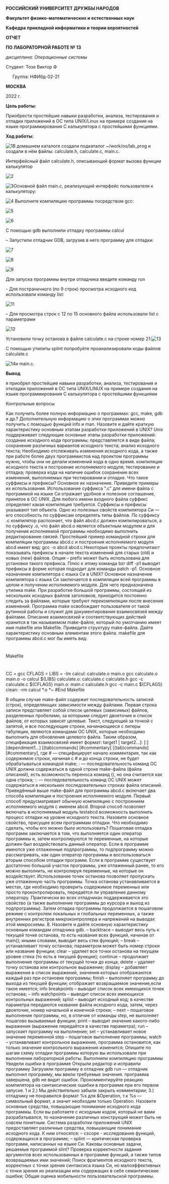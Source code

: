 ﻿**РОССИЙСКИЙ УНИВЕРСИТЕТ ДРУЖБЫ НАРОДОВ**

**Факультет физико-математических и естественных наук**

**Кафедра прикладной информатики и теории вероятностей**





**ОТЧЕТ** 

**ПО ЛАБОРАТОРНОЙ РАБОТЕ № 	13**

*дисциплина:	Операционные системы*









Студент: Тозе Виктор Ф                                    

`	`Группа:  НФИбд-02-21                                     







**МОСКВА**

2022	 г.

**Цель работы:**	

Приобрести простейшие навыки разработки, анализа, тестирования и отладки приложений в ОС типа UNIX/Linux на примере создания на языке программирования С калькулятора с простейшими функциями.

**Ход работы:**

![](1.png "1")В домашнем каталоге создали подкаталог ~/work/os/lab\_prog и создали в нём файлы: calculate.h, calculate.c, main.c.





















Интерфейсный файл calculate.h, описывающий формат вызова функции калькулятор

![](2.png "2")	














![](3.png "3")Основной файл main.c, реализующий интерфейс пользователя к калькулятору:


























![](4.png "4") Выполните компиляцию программы посредством gcc:








![](5.png "5")





![](6.png "6")


С помощью gdb выполнили отладку программы calcul 

– Запустили отладчик GDB, загрузив в него программу для отладки:

![](7.png "7")

















![](8.png "8")

















![](9.png "9")

Для запуска программы внутри отладчика введите команду run



\- Для постраничного (по 9 строк) просмотра исходного код использовали команду list:

![](11.png "11")

– Для просмотра строк с 12 по 15 основного файла использовали list с параметрами

![](12.png "12")






Установили точку останова в файле calculate.c на строке номер 21:![](13.png "13")








С помощью утилиты splint попробуйте проанализировали коды файлов calculate.c

![](14.png "14")и main.c.






**Вывод**

я приобрел простейшие навыки разработки, анализа, тестирования и откладки приложений в ОС типа UNIX/LINUX  на примере создания на языке программирования С калькулятора с простейшими функциями 

Контрольные вопросы

Как получить более полную информацию о программах: gcc, make, gdb и др.?
Дополнительную информацию о этих программах можно получить с помощью функций info и man.
Назовите и дайте краткую характеристику основным этапам разработки приложений в UNIX? Unix поддерживает следующие основные этапы разработки приложений:
создание исходного кода программы;
представляется в виде файла;
сохранение различных вариантов исходного текста;
анализ исходного текста; Необходимо отслеживать изменения исходного кода, а также при работе более двух программистов над проектом программы нужно, чтобы они не делали изменений кода в одно время.
компиляция исходного текста и построение исполняемого модуля;
тестирование и отладка;
проверка кода на наличие ошибок
сохранение всех изменений, выполняемых при тестировании и отладке.
Что такое суффиксы и префиксы? Основное их назначение. Приведите примеры их использования.
Использование суффикса ".с" для имени файла с программой на языке Си отражает удобное и полезное соглашение, принятое в ОС UNIX. Для любого имени входного файла суффикс определяет какая компиляция требуется. Суффиксы и префиксы указывают тип объекта. Одно из полезных свойств компилятора Си — его способность по суффиксам определять типы файлов. По суффиксу .c компилятор распознает, что файл abcd.c должен компилироваться, а по суффиксу .o, что файл abcd.о является объектным модулем и для получения исполняемой программы необходимо выполнить редактирование связей. Простейший пример командной строки для компиляции программы abcd.c и построения исполняемого модуля abcd имеет вид: gcc -o abcd abcd.c.Некоторые проекты предпочитают показывать префиксы в начале текста изменений для старых (old) и новых (new) файлов. Опция – prefix может быть использована для установки такого префикса. Плюс к этому команда bzr diff -p1 выводит префиксы в форме которая подходит для команды patch -p1.
Основное назначение компилятора с языка Си в UNIX?
Основное назначение компилятора с языка Си заключается в компиляции всей программы в целом и получении исполняемого модуля.
Для чего предназначена утилика make.
При разработке большой программы, состоящей из нескольких исходных файлов заголовков, приходится постоянно следить за файлами, которые требуют перекомпиляции после внесения изменений. Программа make освобождает пользователя от такой рутинной работы и служит для документирования взаимосвязей между файлами. Описание взаимосвязей и соответствующих действий хранится в так называемом make-файле, который по умолчанию имеет имя makefile или Makefile.
Приведите структуру make-файла. Дайте характеристику основным элементам этого файла.
makefile для программы abcd.c мог бы иметь вид:
#
#
Makefile
#
CC = gcc
CFLAGS =
LIBS = -lm
calcul: calculate.o main.o gcc calculate.o main.o -o calcul $(LIBS) calculate.o: calculate.c calculate.h gcc -c calculate.c $(CFLAGS) main.o: main.c calculate.h gcc -c main.c $(CFLAGS) clean: -rm calcul *.o *~
#End Makefile 

В общем случае make-файл содержит последовательность записей (строк), определяющих зависимости между файлами. Первая строка записи представляет собой список целевых (зависимых) файлов, разделенных пробелами, за которыми следует двоеточие и список файлов, от которых зависят целевые. Текст, следующий за точкой с запятой, и все последующие строки, начинающиеся с литеры табуляции, являются командами OC UNIX, которые необходимо выполнить для обновления целевого файла. Таким образом, спецификация взаимосвязей имеет формат: target1 [ target2...]: [:] [dependment1...] [(tab)commands] [#commentary] [(tab)commands][#commentary], где # — специфицирует начало комментария, так как содержимое строки, начиная с # и до конца строки, не будет обрабатываться командой make; : — последовательность команд ОС UNIX должна содержаться в одной строке make-файла (файла описаний), есть возможность переноса команд (), но она считается как одна строка; :: — последовательность команд ОС UNIX может содержаться в нескольких последовательных строках файла описаний. Приведённый выше make-файл для программы abcd.c включает два способа компиляции и построения исполняемого модуля. Первый способ предусматривает обычную компиляцию с построением исполняемого модуля с именем abcd. Второй способ позволяет включать в исполняемый модуль testabcd возможность выполнить процесс отладки на уровне исходного текста.
Назовите основное свойство, присущее всем программам отладки. Что необходимо сделать, чтобы его можно было использовать?
Пошаговая отладка программ заключается в том, что выполняется один оператор программы и, затем контролируются те переменные, на которые должен был воздействовать данный оператор. Если в программе имеются уже отлаженные подпрограммы, то подпрограмму можно рассматривать, как один оператор программы и воспользоваться вторым способом отладки программ. Если в программе существует достаточно большой участок программы, уже отлаженный ранее, то его можно выполнить, не контролируя переменные, на которые он воздействует. Использование точек останова позволяет пропускать уже отлаженную часть программы. Точка останова устанавливается в местах, где необходимо проверить содержимое переменных или просто проконтролировать, передаётся ли управление данному оператору. Практически во всех отладчиках поддерживается это свойство (а также выполнение программы до курсора и выход из подпрограммы). Затем отладка программы продолжается в пошаговом режиме с контролем локальных и глобальных переменных, а также внутренних регистров микроконтроллера и напряжений на выводах этой микросхемы. 8. Назовите и дайте основную характеристику основным командам отладчика gdb. – backtrace – выводит весь путь к текущей точке останова, то есть названия всех функций, начиная от main(); иными словами, выводит весь стек функций; – break – устанавливает точку останова; параметром может быть номер строки или название функции;
clear – удаляет все точки останова на текущем уровне стека (то есть в текущей функции);
continue – продолжает выполнение программы от текущей точки до конца;
delete – удаляет точку останова или контрольное выражение;
display – добавляет выражение в список выражений, значения которых отображаются каждый раз при остановке программы;
finish – выполняет программу до выхода из текущей функции; отображает возвращаемое значение,если такое имеется;
info breakpoints – выводит список всех имеющихся точек останова; – info watchpoints – выводит список всех имеющихся контрольных выражений;
splist – выводит исходный код; в качестве параметра передаются название файла исходного кода, затем, через двоеточие, номер начальной и конечной строки; – next – пошаговое выполнение программы, но, в отличие от команды step, не выполняет пошагово вызываемые функции;
print – выводит значение какого-либо выражения (выражение передаётся в качестве параметра);
run – запускает программу на выполнение;
set – устанавливает новое значение переменной
step – пошаговое выполнение программы;
watch – устанавливает контрольное выражение, программа остановится, как только значение контрольного выражения изменится;
Опишите по шагам схему отладки программы которую вы использовали при выполнении лабораторной работы.
Выполнили компиляцию программы
Увидели ошибки в программе
Открыли редактор и исправили программу
Загрузили программу в отладчик gdb
run — отладчик выполнил программу, мы ввели требуемые значения.
программа завершена, gdb не видит ошибок.
Прокомментируйте реакцию компилятора на синтаксические ошибки в программе при его первом запуске.
1 и 2.) Мы действительно забыли закрыть комментарии; 3.) отладчику не понравился формат %s для &Operation, т.к %s — символьный формат, а значит необходим только Operation.
Назовите основные средства, повышающие понимание исходного кода программы. Если вы работаете с исходным кодом, который не вами разрабатывался, то назначение различных конструкций может быть не совсем понятным. Система разработки приложений UNIX предоставляет различные средства, повышающие понимание исходного кода. К ним относятся: – cscope - исследование функций, содержащихся в программе; – splint — критическая проверка программ, написанных на языке Си.
Каковы основные задачи, решаемые программой slint?
Проверка корректности задания аргументов всех использованных в программе функций, а также типов возвращаемых ими значений;
Поиск фрагментов исходного текста, корректных с точки зрения синтаксиса языка Си, но малоэффективных с точки зрения их реализации или содержащих в себе семантические ошибки;
Общая оценка мобильности пользовательской программы.
